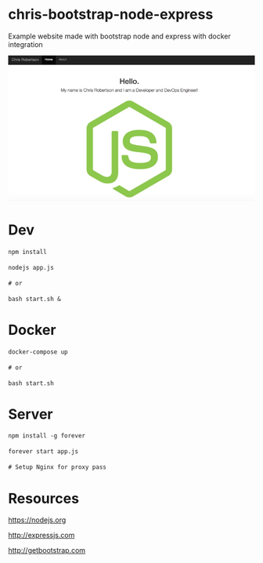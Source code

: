 # chris-bootstrap-node-express

Example website made with bootstrap node and express with docker integration

![Screenshot](Screenshot.jpg?raw=true "screenshot")

# Dev
```
npm install

nodejs app.js

# or

bash start.sh &
```

# Docker
``` 
docker-compose up

# or

bash start.sh
```

# Server

```
npm install -g forever

forever start app.js

# Setup Nginx for proxy pass
```

# Resources

https://nodejs.org

http://expressjs.com

http://getbootstrap.com
